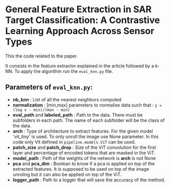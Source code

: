 
# General Feature Extraction in SAR Target Classification: A Contrastive Learning Approach Across Sensor Types

This the code related to the paper.

It consists in the feature extractor explained in the article followed by a k-NN. To apply the algorithm run the `eval_knn.py` file.

## Parameters of `eval_knn.py`:

- **nb_knn** : List of all the nearest neighbors computed
- **normalization** : [min,max] parameters to normalise data such that : `y = (log x - min)/(max - min)`
- **eval_path** and **labeled_path** : Path to the data. There must be subfolders in each path. The name of each subfolder will be the class of the data.
- **arch** : Type of architecture to extract features. For the given model 'vit_tiny' is used. To only unroll the image use None parameter. In this code only Vit defined in `pipeline.models.ViT` can be used.
- **patch_size** and **patch_drop** : Size of the ViT convolution for the first layer and percentage of encoded tokens that are masked in the ViT.
- **model_path** : Path of the weights of the network is **arch** is not None
- **pca** and **pca_dim** : Boolean to know if a pca is applied on top of the extracted features. It is supposed to be used on top of the image unroling but it can also be applied on top of the ViT.
- **logger_path** : Path to a logger that will save the accuracy of the method.
 






